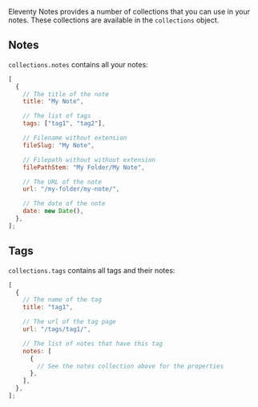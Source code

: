 Eleventy Notes provides a number of collections that you can use in your notes. These collections are available in the `collections` object.

## Notes

`collections.notes` contains all your notes:

```js
[
  {
    // The title of the note
    title: "My Note",

    // The list of tags
    tags: ["tag1", "tag2"],

    // Filename without extension
    fileSlug: "My Note",

    // Filepath without without extension
    filePathStem: "My Folder/My Note",

    // The URL of the note
    url: "/my-folder/my-note/",

    // The date of the note
    date: new Date(),
  },
];
```

## Tags

`collections.tags` contains all tags and their notes:

```js
[
  {
    // The name of the tag
    title: "tag1",

    // The url of the tag page
    url: "/tags/tag1/",

    // The list of notes that have this tag
    notes: [
      {
        // See the notes collection above for the properties
      },
    ],
  },
];
```
